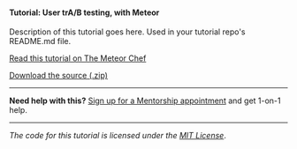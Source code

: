 #### Tutorial: User trA/B testing, with Meteor

Description of this tutorial goes here. Used in your tutorial repo's README.md file.

[Read this tutorial on The Meteor Chef](https://themeteorchef.com/tutorials/a-b-testing-with-meteor)  

[Download the source (.zip)](https://github.com/themeteorchef/a-b-testing-with-meteor/archive/master.zip)

---

**Need help with this?** [Sign up for a Mentorship appointment](https://themeteorchef.com/mentorship?readme=a-b-testing-with-meteor) and get 1-on-1 help.

---

_The code for this tutorial is licensed under the [MIT License](http://opensource.org/licenses/MIT)_.
